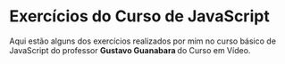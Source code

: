 <h1>Exercícios do Curso de JavaScript </h1>

Aqui estão alguns dos exercícios realizados por mim no curso básico de JavaScript do professor <strong>Gustavo Guanabara </strong>do Curso em Vídeo.
